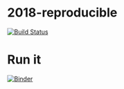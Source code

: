 # 2018-reproducible 

[![Build Status](http://circleci-badges-max.herokuapp.com/img/HeyLey/2018-reproducible?token=:circle-ci-token)](https://circleci.com/gh/HeyLey/2018-reproducible
)

# Run it 

[![Binder](https://mybinder.org/badge.svg)](https://mybinder.org/v2/gh/HeyLey/2018-reproducible/master)
